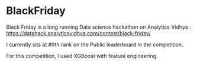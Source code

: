 # BlackFriday

Black Friday is a long running Data science hackathon on Analytics Vidhya : https://datahack.analyticsvidhya.com/contest/black-friday/

I currently sits at #9th rank on the Public leaderboard in the competition.

For this competition, I used XGBoost with feature engineering.
